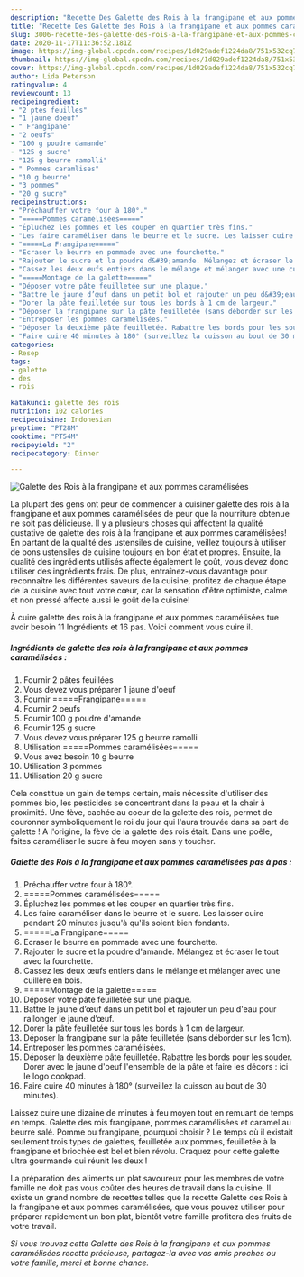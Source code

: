 ```yaml
---
description: "Recette Des Galette des Rois à la frangipane et aux pommes caramélisées"
title: "Recette Des Galette des Rois à la frangipane et aux pommes caramélisées"
slug: 3006-recette-des-galette-des-rois-a-la-frangipane-et-aux-pommes-caramelisees
date: 2020-11-17T11:36:52.181Z
image: https://img-global.cpcdn.com/recipes/1d029adef1224da8/751x532cq70/galette-des-rois-a-la-frangipane-et-aux-pommes-caramelisees-photo-principale-de-la-recette.jpg
thumbnail: https://img-global.cpcdn.com/recipes/1d029adef1224da8/751x532cq70/galette-des-rois-a-la-frangipane-et-aux-pommes-caramelisees-photo-principale-de-la-recette.jpg
cover: https://img-global.cpcdn.com/recipes/1d029adef1224da8/751x532cq70/galette-des-rois-a-la-frangipane-et-aux-pommes-caramelisees-photo-principale-de-la-recette.jpg
author: Lida Peterson
ratingvalue: 4
reviewcount: 13
recipeingredient:
- "2 ptes feuilles"
- "1 jaune doeuf"
- " Frangipane"
- "2 oeufs"
- "100 g poudre damande"
- "125 g sucre"
- "125 g beurre ramolli"
- " Pommes caramlises"
- "10 g beurre"
- "3 pommes"
- "20 g sucre"
recipeinstructions:
- "Préchauffer votre four à 180°."
- "=====Pommes caramélisées====="
- "Épluchez les pommes et les couper en quartier très fins."
- "Les faire caraméliser dans le beurre et le sucre. Les laisser cuire pendant 20 minutes jusqu&#39;à qu&#39;ils soient bien fondants."
- "=====La Frangipane====="
- "Ecraser le beurre en pommade avec une fourchette."
- "Rajouter le sucre et la poudre d&#39;amande. Mélangez et écraser le tout avec la fourchette."
- "Cassez les deux œufs entiers dans le mélange et mélanger avec une cuillère en bois."
- "=====Montage de la galette====="
- "Déposer votre pâte feuilletée sur une plaque."
- "Battre le jaune d’œuf dans un petit bol et rajouter un peu d&#39;eau pour rallonger le jaune d’œuf."
- "Dorer la pâte feuilletée sur tous les bords à 1 cm de largeur."
- "Déposer la frangipane sur la pâte feuilletée (sans déborder sur les 1cm)."
- "Entreposer les pommes caramélisées."
- "Déposer la deuxième pâte feuilletée. Rabattre les bords pour les souder. Dorer avec le jaune d&#39;oeuf l&#39;ensemble de la pâte et faire les décors : ici le logo cookpad."
- "Faire cuire 40 minutes à 180° (surveillez la cuisson au bout de 30 minutes)."
categories:
- Resep
tags:
- galette
- des
- rois

katakunci: galette des rois 
nutrition: 102 calories
recipecuisine: Indonesian
preptime: "PT28M"
cooktime: "PT54M"
recipeyield: "2"
recipecategory: Dinner

---
```



![Galette des Rois à la frangipane et aux pommes caramélisées](https://img-global.cpcdn.com/recipes/1d029adef1224da8/751x532cq70/galette-des-rois-a-la-frangipane-et-aux-pommes-caramelisees-photo-principale-de-la-recette.jpg)

La plupart des gens ont peur de commencer à cuisiner galette des rois à la frangipane et aux pommes caramélisées de peur que la nourriture obtenue ne soit pas délicieuse. Il y a plusieurs choses qui affectent la qualité gustative de galette des rois à la frangipane et aux pommes caramélisées! En partant de la qualité des ustensiles de cuisine, veillez toujours à utiliser de bons ustensiles de cuisine toujours en bon état et propres. Ensuite, la qualité des ingrédients utilisés affecte également le goût, vous devez donc utiliser des ingrédients frais. De plus, entraînez-vous davantage pour reconnaître les différentes saveurs de la cuisine, profitez de chaque étape de la cuisine avec tout votre cœur, car la sensation d'être optimiste, calme et non pressé affecte aussi le goût de la cuisine!

<!--inarticleads1-->

À cuire galette des rois à la frangipane et aux pommes caramélisées tue avoir besoin 11 Ingrédients et 16 pas. Voici comment vous cuire il.

##### Ingrédients de galette des rois à la frangipane et aux pommes caramélisées :

1. Fournir 2 pâtes feuillées
1. Vous devez vous préparer 1 jaune d&#39;oeuf
1. Fournir  =====Frangipane=====
1. Fournir 2 oeufs
1. Fournir 100 g poudre d&#39;amande
1. Fournir 125 g sucre
1. Vous devez vous préparer 125 g beurre ramolli
1. Utilisation  =====Pommes caramélisées=====
1. Vous avez besoin 10 g beurre
1. Utilisation 3 pommes
1. Utilisation 20 g sucre


Cela constitue un gain de temps certain, mais nécessite d&#39;utiliser des pommes bio, les pesticides se concentrant dans la peau et la chair à proximité. Une fève, cachée au coeur de la galette des rois, permet de couronner symboliquement le roi du jour qui l&#39;aura trouvée dans sa part de galette ! A l&#39;origine, la fève de la galette des rois était. Dans une poêle, faites caraméliser le sucre à feu moyen sans y toucher. 

<!--inarticleads2-->

##### Galette des Rois à la frangipane et aux pommes caramélisées pas à pas :

1. Préchauffer votre four à 180°.
1. =====Pommes caramélisées=====
1. Épluchez les pommes et les couper en quartier très fins.
1. Les faire caraméliser dans le beurre et le sucre. Les laisser cuire pendant 20 minutes jusqu&#39;à qu&#39;ils soient bien fondants.
1. =====La Frangipane=====
1. Ecraser le beurre en pommade avec une fourchette.
1. Rajouter le sucre et la poudre d&#39;amande. Mélangez et écraser le tout avec la fourchette.
1. Cassez les deux œufs entiers dans le mélange et mélanger avec une cuillère en bois.
1. =====Montage de la galette=====
1. Déposer votre pâte feuilletée sur une plaque.
1. Battre le jaune d’œuf dans un petit bol et rajouter un peu d&#39;eau pour rallonger le jaune d’œuf.
1. Dorer la pâte feuilletée sur tous les bords à 1 cm de largeur.
1. Déposer la frangipane sur la pâte feuilletée (sans déborder sur les 1cm).
1. Entreposer les pommes caramélisées.
1. Déposer la deuxième pâte feuilletée. Rabattre les bords pour les souder. Dorer avec le jaune d&#39;oeuf l&#39;ensemble de la pâte et faire les décors : ici le logo cookpad.
1. Faire cuire 40 minutes à 180° (surveillez la cuisson au bout de 30 minutes).


Laissez cuire une dizaine de minutes à feu moyen tout en remuant de temps en temps. Galette des rois frangipane, pommes caramélisées et caramel au beurre salé. Pomme ou frangipane, pourquoi choisir ? Le temps où il existait seulement trois types de galettes, feuilletée aux pommes, feuilletée à la frangipane et briochée est bel et bien révolu. Craquez pour cette galette ultra gourmande qui réunit les deux ! 

<!--inarticleads1-->

<p>
La préparation des aliments un plat savoureux pour les membres de votre famille ne doit pas vous coûter des heures de travail dans la cuisine. Il existe un grand nombre de recettes telles que la recette Galette des Rois à la frangipane et aux pommes caramélisées, que vous pouvez utiliser pour préparer rapidement un bon plat, bientôt votre famille profitera des fruits de votre travail.
</p>

<p>
<i>Si vous trouvez cette Galette des Rois à la frangipane et aux pommes caramélisées recette précieuse, partagez-la avec vos amis proches ou votre famille, merci et bonne chance.</i>
</p>

